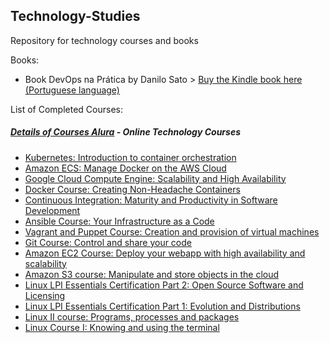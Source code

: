 ## Technology-Studies
Repository for technology courses and books

Books:
  - Book DevOps na Prática by Danilo Sato > [Buy the Kindle book here (Portuguese language)](https://www.amazon.com.br/DevOps-pr%C3%A1tica-software-confi%C3%A1vel-automatizada-ebook/dp/B00VRS7WRS/ref=sr_1_1?s=digital-text&ie=UTF8&qid=1545829621&sr=1-1&keywords=devops)
  
List of Completed Courses:
##### [Details of Courses Alura](https://github.com/hugoledra/Technology-Studies/blob/master/Alura%20Courses/README.md) - Online Technology Courses
  - [Kubernetes: Introduction to container orchestration](https://cursos.alura.com.br/course/kubernetes)
  - [Amazon ECS: Manage Docker on the AWS Cloud](https://cursos.alura.com.br/course/docker-na-amazon-ecs)
  - [Google Cloud Compute Engine: Scalability and High Availability](https://cursos.alura.com.br/course/google-cloud-compute-engine)
  - [Docker Course: Creating Non-Headache Containers](https://cursos.alura.com.br/course/docker-e-docker-compose)
  - [Continuous Integration: Maturity and Productivity in Software Development](https://cursos.alura.com.br/course/integracao-continua-jenkins)
  - [Ansible Course: Your Infrastructure as a Code](https://cursos.alura.com.br/course/infraestrutura-como-codigo-com-ansible)
  - [Vagrant and Puppet Course: Creation and provision of virtual machines](https://cursos.alura.com.br/course/devops-com-vagrant-e-puppet)
  - [Git Course: Control and share your code](https://cursos.alura.com.br/course/git)
  - [Amazon EC2 Course: Deploy your webapp with high availability and scalability](https://cursos.alura.com.br/course/introducao-ao-cloud-do-ec2-no-aws)
  - [Amazon S3 course: Manipulate and store objects in the cloud](https://cursos.alura.com.br/course/aws-s3-manipule-e-armazene-na-nuvem)
  - [Linux LPI Essentials Certification Part 2: Open Source Software and Licensing](https://cursos.alura.com.br/course/linux-essentials-2)
  - [Linux LPI Essentials Certification Part 1: Evolution and Distributions](https://cursos.alura.com.br/course/linux-essentials-1)
  - [Linux II course: Programs, processes and packages](https://cursos.alura.com.br/course/linux-ubuntu-processos)
  - [Linux Course I: Knowing and using the terminal](https://cursos.alura.com.br/course/linux-ubuntu)

